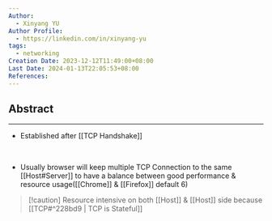 ```yaml
---
Author:
  - Xinyang YU
Author Profile:
  - https://linkedin.com/in/xinyang-yu
tags:
  - networking
Creation Date: 2023-12-12T11:49:00+08:00
Last Date: 2024-01-13T22:05:53+08:00
References: 
---
```

## Abstract
---
- Established after [[TCP Handshake]]
</br>

- Usually browser will keep multiple TCP Connection to the same [[Host#Server]] to have a balance between good performance & resource usage([[Chrome]] & [[Firefox]] default 6)

>[!caution] Resource intensive on both [[Host]] & [[Host]] side because [[TCP#^228bd9 | TCP is Stateful]]


